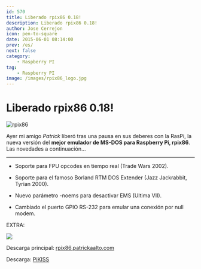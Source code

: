 ```yaml
---
id: 570
title: Liberado rpix86 0.18!
description: Liberado rpix86 0.18!
author: Jose Cerrejon
icon: pen-to-square
date: 2015-06-01 08:14:00
prev: /es/
next: false
category:
    - Raspberry PI
tag:
    - Raspberry PI
image: /images/rpix86_logo.jpg
---
```


# Liberado rpix86 0.18!

![rpix86](/images/rpix86_logo.jpg)

Ayer mi amigo _Patrick_ liberó tras una pausa en sus deberes con la RasPi, la nueva versión del **mejor emulador de MS-DOS para Raspberry Pi, rpix86**. Las novedades a continuación...

---

-   Soporte para FPU opcodes en tiempo real (Trade Wars 2002).

-   Soporte para el famoso Borland RTM DOS Extender (Jazz Jackrabbit, Tyrian 2000).

-   Nuevo parámetro -noems para desactivar EMS (Ultima VII).

-   Cambiado el puerto GPIO RS-232 para emular una conexión por null modem.

EXTRA:

<a href="https://image.dosgamesarchive.com/games/jazz.zip"><img src="/images/2015/05/jazz_title.png"></a>

Descarga principal: [rpix86.patrickaalto.com](https://rpix86.patrickaalto.com/rdown.html)

Descarga: [PiKISS](https://github.com/jmcerrejon/PiKISS)
